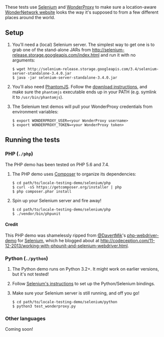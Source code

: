 These tests use [Selenium](http://www.seleniumhq.org) and
[WonderProxy](https://wonderproxy.com) to make sure a location-aware
[WonderNetwork website](http://wondernetwork.com/geotest) looks the way it's
supposed to from a few different places around the world.

## Setup

1. You'll need a (local) Selenium server. The simplest way to get one is to
   grab one of the stand-alone JARs from
   http://selenium-release.storage.googleapis.com/index.html and run it with no
   arguments:

    ```
    $ wget http://selenium-release.storage.googleapis.com/3.4/selenium-server-standalone-3.4.0.jar
    $ java -jar selenium-server-standalone-3.4.0.jar
    ```
2. You'll also need [PhantomJS](http://phantomjs.org). Follow the [download
   instructions](http://phantomjs.org/download.html), and make sure the
   `phantomjs` executable ends up in your PATH (e.g. symlink it to
   `/usr/bin/phantomjs`).
3. The Selenium test demos will pull your WonderProxy credentials from
   environment variables:

   ```
   $ export WONDERPROXY_USER=<your WonderProxy username>
   $ export WONDERPROXY_TOKEN=<your WonderProxy token>
   ```

## Running the tests

### PHP (`./php`)

The PHP demo has been tested on PHP 5.6 and 7.4.

1. The PHP demo uses [Composer](https://getcomposer.org) to organize its
   dependencies:

   ```
   $ cd path/to/locale-testing-demo/selenium/php
   $ curl -sS https://getcomposer.org/installer | php
   $ php composer.phar install
   ```
   
2. Spin up your Selenium server and fire away!

   ```
   $ cd path/to/locale-testing-demo/selenium/php
   $ ./vendor/bin/phpunit
   ```

#### Credit

This PHP demo was shamelessly ripped from
[@DavertMik](https://github.com/DavertMik)'s
[php-webdriver-demo](https://github.com/DavertMik/php-webdriver-demo) for
[Selenium](http://www.seleniumhq.org), which he blogged about at
http://codeception.com/11-12-2013/working-with-phpunit-and-selenium-webdriver.html.

### Python (`./python`)

1. The Python demo runs on Python 3.2+. It might work on earlier versions, but
   it's not tested!
2. Follow [Selenium's
   instructions](http://selenium-python.readthedocs.org/installation.html) to
   set up the Python/Selenium bindings.
3. Make sure your Selenium server is still running, and off you go!
   
   ```
   $ cd path/to/locale-testing-demo/selenium/python
   $ python3 test_wonderproxy.py
   ```

### Other languages

Coming soon!

